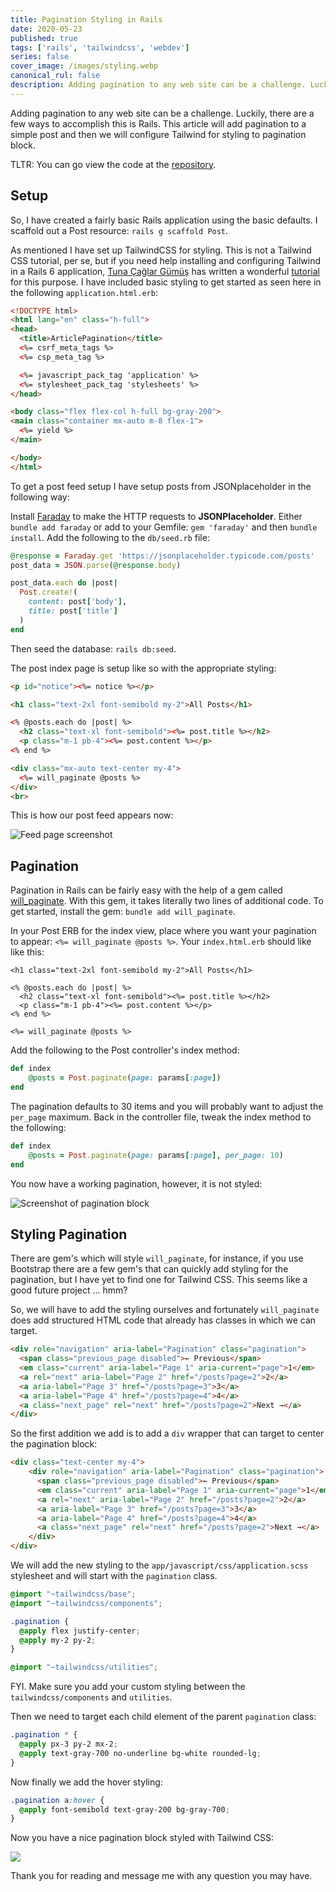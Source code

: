 ```yaml
---
title: Pagination Styling in Rails
date: 2020-05-23
published: true
tags: ['rails', 'tailwindcss', 'webdev']
series: false
cover_image: /images/styling.webp
canonical_rul: false
description: Adding pagination to any web site can be a challenge. Luckily, there are a few ways to accomplish this is Rails. This article will add pagination to a simple post and then we will configure Tailwind for styling to pagination block.
---
```

Adding pagination to any web site can be a challenge. Luckily, there are a few ways to accomplish this is Rails. This article will add pagination to a simple post and then we will configure Tailwind for styling to pagination block.

TLTR: You can go view the code at the [repository](https://github.com/eclectic-coding/article-pagination-tailwindcss).

## Setup

So, I have created a fairly basic Rails application using the basic defaults. I scaffold out a Post resource: `rails g scaffold Post`.

As mentioned I have set up TailwindCSS for styling. This is not a Tailwind CSS tutorial, per se, but if you need help installing and configuring Tailwind in a Rails 6 application, [Tuna Çağlar Gümüş](https://dev.to/tcgumus) has written a wonderful [tutorial](https://dev.to/tcgumus/how-to-install-tailwind-css-on-rails-6-0-2h3f) for this purpose. I have included basic styling to get started as seen here in the following `application.html.erb`:

```html
<!DOCTYPE html>
<html lang="en" class="h-full">
<head>
  <title>ArticlePagination</title>
  <%= csrf_meta_tags %>
  <%= csp_meta_tag %>

  <%= javascript_pack_tag 'application' %>
  <%= stylesheet_pack_tag 'stylesheets' %>
</head>

<body class="flex flex-col h-full bg-gray-200">
<main class="container mx-auto m-8 flex-1">
  <%= yield %>
</main>

</body>
</html>
```

To get a post feed setup I have setup posts from JSONplaceholder in the following way:

Install [Faraday](https://github.com/lostisland/faraday) to make the HTTP requests to **JSONPlaceholder**. Either `bundle add faraday` or add to your Gemfile: `gem 'faraday'` and then `bundle install`. Add the following to the `db/seed.rb` file:

```ruby
@response = Faraday.get 'https://jsonplaceholder.typicode.com/posts'
post_data = JSON.parse(@response.body)

post_data.each do |post|
  Post.create!(
    content: post['body'],
    title: post['title']
  )
end
```
Then seed the database: `rails db:seed`.

The post index page is setup like so with the appropriate styling:

```html
<p id="notice"><%= notice %></p>

<h1 class="text-2xl font-semibold my-2">All Posts</h1>

<% @posts.each do |post| %>
  <h2 class="text-xl font-semibold"><%= post.title %></h2>
  <p class="m-1 pb-4"><%= post.content %></p>
<% end %>

<div class="mx-auto text-center my-4">
  <%= will_paginate @posts %>
</div>
<br>
```
This is how our post feed appears now:

![Feed page screenshot](./images/pagination-feed.webp)

## Pagination

Pagination in Rails can be fairly easy with the help of a gem called [will_paginate](). With this gem, it takes literally two lines of additional code. To get started, install the gem: `bundle add will_paginate`.

In your Post ERB for the index view, place where you want your pagination to appear: `<%= will_paginate @posts %>`. Your `index.html.erb` should like like this:

```erb
<h1 class="text-2xl font-semibold my-2">All Posts</h1>

<% @posts.each do |post| %>
  <h2 class="text-xl font-semibold"><%= post.title %></h2>
  <p class="m-1 pb-4"><%= post.content %></p>
<% end %>

<%= will_paginate @posts %>

```

Add the following to the Post controller's index method:

```ruby
def index
    @posts = Post.paginate(page: params[:page])
end
```

The pagination defaults to 30 items and you will probably want to adjust the `per_page` maximum. Back in the controller file, tweak the index method to the following:

```ruby
def index
    @posts = Post.paginate(page: params[:page], per_page: 10)
end
```
You now have a working pagination, however, it is not styled:

![Screenshot of pagination block](./images/pagination-block.webp)

## Styling Pagination

There are gem's which will style `will_paginate`, for instance, if you use Bootstrap there are a few gem's that can quickly add styling for the pagination, but I have yet to find one for Tailwind CSS. This seems like a good future project ... hmm?

So, we will have to add the styling ourselves and fortunately `will_paginate` does add structured HTML code that already has classes in which we can target.

```html
<div role="navigation" aria-label="Pagination" class="pagination">
  <span class="previous_page disabled">← Previous</span>
  <em class="current" aria-label="Page 1" aria-current="page">1</em>
  <a rel="next" aria-label="Page 2" href="/posts?page=2">2</a>
  <a aria-label="Page 3" href="/posts?page=3">3</a>
  <a aria-label="Page 4" href="/posts?page=4">4</a>
  <a class="next_page" rel="next" href="/posts?page=2">Next →</a>
</div>
```

So the first addition we add is to add a `div` wrapper that can target to center the pagination block:
```html
<div class="text-center my-4">
    <div role="navigation" aria-label="Pagination" class="pagination">
      <span class="previous_page disabled">← Previous</span>
      <em class="current" aria-label="Page 1" aria-current="page">1</em>
      <a rel="next" aria-label="Page 2" href="/posts?page=2">2</a>
      <a aria-label="Page 3" href="/posts?page=3">3</a>
      <a aria-label="Page 4" href="/posts?page=4">4</a>
      <a class="next_page" rel="next" href="/posts?page=2">Next →</a>
    </div>
</div>
```

We will add the new styling to the `app/javascript/css/application.scss` stylesheet and will start with the `pagination` class.

```scss
@import "~tailwindcss/base";
@import "~tailwindcss/components";

.pagination {
  @apply flex justify-center;
  @apply my-2 py-2;
}

@import "~tailwindcss/utilities";
```
FYI. Make sure you add your custom styling between the `tailwindcss/components` and `utilities`.

Then we need to target each child element of the parent `pagination` class:

```scss
.pagination * {
  @apply px-3 py-2 mx-2;
  @apply text-gray-700 no-underline bg-white rounded-lg;
}
```
Now finally we add the hover styling:
```scss
.pagination a:hover {
  @apply font-semibold text-gray-200 bg-gray-700;
}
```

Now you have a nice pagination block styled with Tailwind CSS:

![](./images/pagination-styled.webp)

Thank you for reading and message me with any question you may have.
